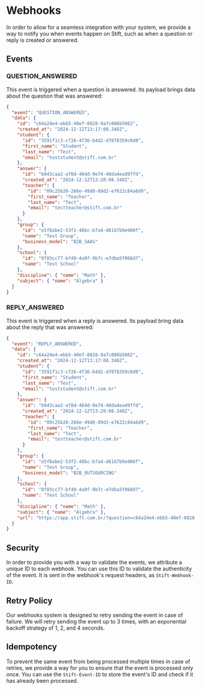 # Webhooks

In order to allow for a seamless integration with your system, we provide a way to notify you when events happen on Stift, such as when a question or reply is created or answered.

## Events

### QUESTION_ANSWERED

This event is triggered when a question is answered. Its payload brings data about the question that was answered:

```json
{
  "event": "QUESTION_ANSWERED",
  "data": {
    "id": "c64a24e4-ebb5-40ef-8828-9a7c006b5062",
    "created_at": "2024-12-12T13:17:08.348Z",
    "student": {
      "id": "3591f1c3-cf26-4f36-b4d2-d7078359c0d0",
      "first_name": "Student",
      "last_name": "Test",
      "email": "teststudent@stift.com.br"
    },
    "answer": {
      "id": "b043caa2-af8d-464d-9e74-40da4ead9ffd",
      "created_at": "2024-12-12T13:20:08.348Z",
      "teacher": {
        "id": "09c25b20-266e-49d8-89d2-e7622c84a6d9",
        "first_name": "Teacher",
        "last_name": "Tect",
        "email": "testteacher@stift.com.br"
      }
    },
    "group": {
      "id": "e5f8abe2-53f2-48bc-b7a4-d6167b9e900f",
      "name": "Test Group",
      "business_model": "B2B_SAAS"
    },
    "school": {
      "id": "8f03cc77-bf49-4a9f-9b7c-e7dba5f068d7",
      "name": "Test School"
    },
    "discipline": { "name": "Math" },
    "subject": { "name": "Algebra" }
  }
}
```

### REPLY_ANSWERED

This event is triggered when a reply is answered. Its payload bring data about the reply that was answered:

```json
{
  "event": "REPLY_ANSWERED",
  "data": {
    "id": "c64a24e4-ebb5-40ef-8828-9a7c006b5062",
    "created_at": "2024-12-12T13:17:08.348Z",
    "student": {
      "id": "3591f1c3-cf26-4f36-b4d2-d7078359c0d0",
      "first_name": "Student",
      "last_name": "Test",
      "email": "teststudent@stift.com.br"
    },
    "answer": {
      "id": "b043caa2-af8d-464d-9e74-40da4ead9ffd",
      "created_at": "2024-12-12T13:20:08.348Z",
      "teacher": {
        "id": "09c25b20-266e-49d8-89d2-e7622c84a6d9",
        "first_name": "Teacher",
        "last_name": "Tect",
        "email": "testteacher@stift.com.br"
      }
    },
    "group": {
      "id": "e5f8abe2-53f2-48bc-b7a4-d6167b9e900f",
      "name": "Test Group",
      "business_model": "B2B_OUTSOURCING"
    },
    "school": {
      "id": "8f03cc77-bf49-4a9f-9b7c-e7dba5f068d7",
      "name": "Test School"
    },
    "discipline": { "name": "Math" },
    "subject": { "name": "Algebra" },
    "url": "https://app.stift.com.br/?question=c64a24e4-ebb5-40ef-8828-9a7c006b5062"
  }
}
```

## Security

In order to provide you with a way to validate the events, we attribute a unique ID to each webhook. You can use this ID to validate the authenticity of the event. It is sent in the webhook's request headers, as `Stift-Webhook-ID`.

## Retry Policy

Our webhooks system is designed to retry sending the event in case of failure. We will retry sending the event up to 3 times, with an exponential backoff strategy of 1, 2, and 4 seconds.

## Idempotency

To prevent the same event from being processed multiple times in case of retries, we provide a way for you to ensure that the event is processed only once. You can use the `Stift-Event-ID` to store the event's ID and check if it has already been processed.
